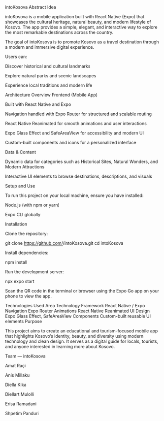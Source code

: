 intoKosova
Abstract Idea

intoKosova is a mobile application built with React Native (Expo) that showcases the cultural heritage, natural beauty, and modern lifestyle of Kosovo.
The app provides a simple, elegant, and interactive way to explore the most remarkable destinations across the country.

The goal of intoKosova is to promote Kosovo as a travel destination through a modern and immersive digital experience.

Users can:

Discover historical and cultural landmarks

Explore natural parks and scenic landscapes

Experience local traditions and modern life

Architecture Overview
Frontend (Mobile App)

Built with React Native and Expo

Navigation handled with Expo Router for structured and scalable routing

React Native Reanimated for smooth animations and user interactions

Expo Glass Effect and SafeAreaView for accessibility and modern UI

Custom-built components and icons for a personalized interface

Data & Content

Dynamic data for categories such as Historical Sites, Natural Wonders, and Modern Attractions

Interactive UI elements to browse destinations, descriptions, and visuals

Setup and Use

To run this project on your local machine, ensure you have installed:

Node.js (with npm or yarn)

Expo CLI globally

Installation

Clone the repository:

git clone https://github.com/<your-username>/intoKosova.git
cd intoKosova


Install dependencies:

npm install


Run the development server:

npx expo start


Scan the QR code in the terminal or browser using the Expo Go app on your phone to view the app.

Technologies Used
Area	Technology
Framework	React Native / Expo
Navigation	Expo Router
Animations	React Native Reanimated
UI Design	Expo Glass Effect, SafeAreaView
Components	Custom-built reusable UI elements
Purpose

This project aims to create an educational and tourism-focused mobile app that highlights Kosovo’s identity, beauty, and diversity using modern technology and clean design.
It serves as a digital guide for locals, tourists, and anyone interested in learning more about Kosovo.

Team — intoKosova

Amat Raçi

Anis Millaku

Diella Kika

Diellart Mulolli

Erisa Ramadani

Shpetim Panduri
